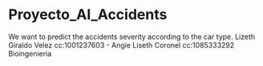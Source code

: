 # Proyecto_AI_Accidents
We want to predict the accidents severity according to the car type.
Lizeth Giraldo Velez cc:1001237603 - Angie Liseth Coronel cc:1085333292
Bioingenieria
